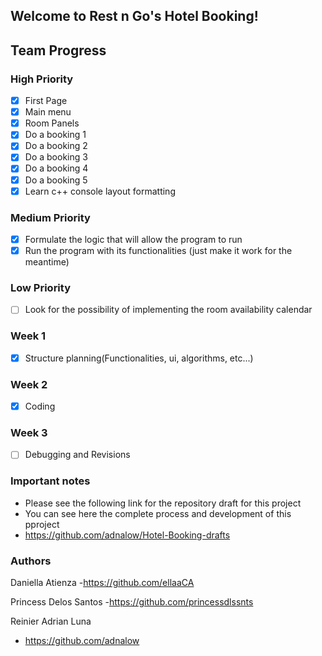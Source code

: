 ## Welcome to Rest n Go's Hotel Booking!

## Team Progress

### High Priority

- [x] First Page
- [x] Main menu
- [x] Room Panels
- [x] Do a booking 1
- [x] Do a booking 2
- [x] Do a booking 3
- [x] Do a booking 4
- [x] Do a booking 5
- [x] Learn c++ console layout formatting

### Medium Priority

- [x] Formulate the logic that will allow the program to run
- [x] Run the program with its functionalities (just make it work for the meantime)

### Low Priority

- [ ] Look for the possibility of implementing the room availability calendar


### Week 1

- [x] Structure planning(Functionalities, ui, algorithms, etc...)

### Week 2

- [x] Coding

### Week 3

- [ ] Debugging and Revisions


### Important notes

- Please see the following link for the repository draft for this project
- You can see here the complete process and development of this pproject
- https://github.com/adnalow/Hotel-Booking-drafts


### Authors

Daniella Atienza
-https://github.com/ellaaCA

Princess Delos Santos
-https://github.com/princessdlssnts

Reinier Adrian Luna
- https://github.com/adnalow



